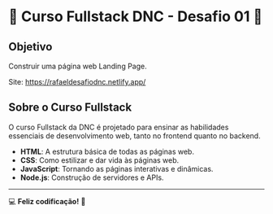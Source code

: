 # 🎉 Curso Fullstack DNC - Desafio 01 🎉

## Objetivo

Construir uma página web Landing Page.

Site: https://rafaeldesafiodnc.netlify.app/

## Sobre o Curso Fullstack

O curso Fullstack da DNC é projetado para ensinar as habilidades essenciais de desenvolvimento web, tanto no frontend quanto no backend.

- **HTML**: A estrutura básica de todas as páginas web.
- **CSS**: Como estilizar e dar vida às páginas web.
- **JavaScript**: Tornando as páginas interativas e dinâmicas.
- **Node.js**: Construção de servidores e APIs.

---

💻 **Feliz codificação!** 🚀
